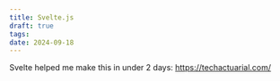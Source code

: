 ```yaml
---
title: Svelte.js
draft: true
tags: 
date: 2024-09-18
---
```

Svelte helped me make this in under 2 days: https://techactuarial.com/
